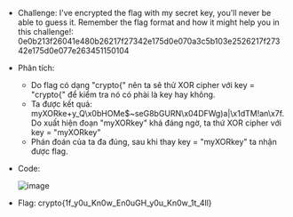 - Challenge: I've encrypted the flag with my secret key, you'll never be able to guess it. Remember the flag format and how it might help you in this challenge!: 0e0b213f26041e480b26217f27342e175d0e070a3c5b103e2526217f27342e175d0e077e263451150104
- Phân tích:
  + Do flag có dạng "crypto{" nên ta sẽ thử XOR cipher với key = "crypto{" để kiểm tra nó có phài là key hay không. 
  + Ta được kết quả: myXORke+y_Q\x0bHOMe$~seG8bGURN\x04DFWg)a|\x1dTM!an\x7f. Do xuất hiện đoạn "myXORkey" khá đáng ngờ, ta thứ XOR cipher với key = "myXORkey"
  + Phán đoán của ta đa đúng, sau khi thay key = "myXORkey" ta nhận được flag.
- Code:
 
    ![image](https://github.com/user-attachments/assets/0dd28fd5-085b-4bca-a8ce-563127af1b5a)
  
- Flag: crypto{1f_y0u_Kn0w_En0uGH_y0u_Kn0w_1t_4ll}
